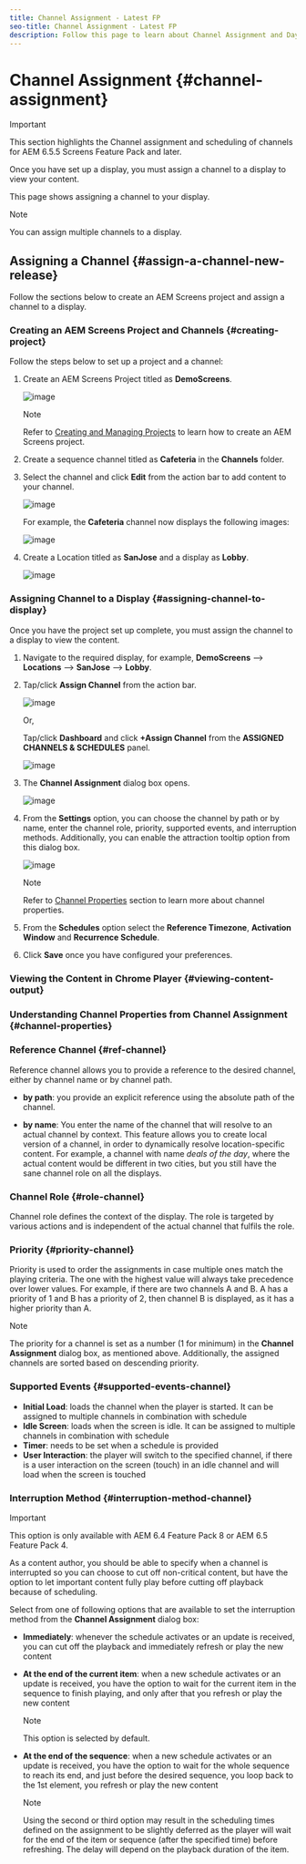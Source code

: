 ```yaml
---
title: Channel Assignment - Latest FP
seo-title: Channel Assignment - Latest FP
description: Follow this page to learn about Channel Assignment and Day-parting.
---
```


# Channel Assignment {#channel-assignment}

>[!IMPORTANT]
>This section highlights the Channel assignment and scheduling of channels for AEM 6.5.5 Screens Feature Pack and later.

Once you have set up a display, you must assign a channel to a display to view your content.

This page shows assigning a channel to your display.

>[!NOTE]
>You can assign multiple channels to a display.


## Assigning a Channel {#assign-a-channel-new-release}

Follow the sections below to create an AEM Screens project and assign a channel to a display.

### Creating an AEM Screens Project and Channels {#creating-project}

Follow the steps below to set up a project and a channel:

1. Create an AEM Screens Project titled as **DemoScreens**.

   ![image](/help/user-guide/assets/channel-assignment/channel-assign-fp1.png)

   >[!NOTE]
   >Refer to [Creating and Managing Projects](creating-a-screens-project.md) to learn how to create an AEM Screens project.

1. Create a sequence channel titled as **Cafeteria** in the **Channels** folder.

1. Select the channel and click **Edit** from the action bar to add content to your channel.

   ![image](/help/user-guide/assets/channel-assignment/channel-assign-fp2.png)

   For example, the **Cafeteria** channel now displays the following images:

   ![image](/help/user-guide/assets/channel-assignment/channel-assign-fp3.png)

1. Create a Location titled as **SanJose** and a display as **Lobby**.

   ![image](/help/user-guide/assets/channel-assignment/channel-assign-fp4.png)

### Assigning Channel to a Display {#assigning-channel-to-display}

Once you have the project set up complete, you must assign the channel to a display to view the content.

1. Navigate to the required display, for example, **DemoScreens** --&gt; **Locations** --&gt; **SanJose** --&gt; **Lobby**.

1. Tap/click **Assign Channel** from the action bar.

   ![image](/help/user-guide/assets/channel-assignment/channel-assign-fp5.png)

   Or,

   Tap/click **Dashboard** and click **+Assign Channel** from the **ASSIGNED CHANNELS & SCHEDULES** panel.
   
   ![image](/help/user-guide/assets/channel-assignment/channel-assign-fp6.png)
   
1. The **Channel Assignment** dialog box opens.

   ![image](/help/user-guide/assets/channel-assignment/channel-assign-fp7.png)

1. From the **Settings** option, you can choose the channel by path or by name, enter the channel role, priority, supported events, and interruption methods. Additionally, you can enable the attraction tooltip option from this dialog box.

    ![image](/help/user-guide/assets/channel-assignment/channel-assign-fp7.png)

   >[!NOTE]
   >Refer to [Channel Properties](#channel-properties) section to learn more about channel properties.

1. From the **Schedules** option select the **Reference Timezone**, **Activation Window** and **Recurrence Schedule**.

1. Click **Save** once you have configured your preferences.

### Viewing the Content in Chrome Player {#viewing-content-output}

### Understanding Channel Properties from Channel Assignment {#channel-properties}

### Reference Channel {#ref-channel}

Reference channel allows you to provide a reference to the desired channel, either by channel name or by channel path.

* **by path**: you provide an explicit reference using the absolute path of the channel.

* **by name**: You enter the name of the channel that will resolve to an actual channel by context. This feature allows you to create local version of a channel, in order to dynamically resolve location-specific content. For example, a channel with name *deals of the day*, where the actual content would be different in two cities, but you still have the sane channel role on all the displays.

### Channel Role {#role-channel}

Channel role defines the context of the display. The role is targeted by various actions and is independent of the actual channel that fulfils the role.

### Priority {#priority-channel}

Priority is used to order the assignments in case multiple ones match the playing criteria. The one with the highest value will always take precedence over lower values. For example, if there are two channels A and B. A has a priority of 1 and B has a priority of 2, then channel B is displayed, as it has a higher priority than A.

   >[!NOTE]
   >The priority for a channel is set as a number (1 for minimum) in the **Channel Assignment** dialog box, as mentioned above. Additionally, the assigned channels are sorted based on descending priority.

### Supported Events {#supported-events-channel}

* **Initial Load**: loads the channel when the player is started. It can be assigned to multiple channels in combination with schedule
* **Idle Screen**: loads when the screen is idle. It can be assigned to multiple channels in combination with schedule
* **Timer**: needs to be set when a schedule is provided
* **User Interaction**: the player will switch to the specified channel, if there is a user interaction on the screen (touch) in an idle channel and will load when the screen is touched

### Interruption Method {#interruption-method-channel}

>[!IMPORTANT]
>
> This option is only available with AEM 6.4 Feature Pack 8 or AEM 6.5 Feature Pack 4.

As a content author, you should be able to specify when a channel is interrupted so you can choose to cut off non-critical content, but have the option to let important content fully play before cutting off playback because of scheduling.

Select from one of following options that are available to set the interruption method from the **Channel Assignment** dialog box:

* **Immediately**: whenever the schedule activates or an update is received, you can cut off the playback and immediately refresh or play the new content
* **At the end of the current item**: when a new schedule activates or an update is received, you have the option to wait for the current item in the sequence to finish playing, and only after that you refresh or play the new content
   >[!NOTE]
   >This option is selected by default.
* **At the end of the sequence**: when a new schedule activates or an update is received, you have the option to wait for the whole sequence to reach its end, and just before the desired sequence, you loop back to the 1st element, you refresh or play the new content

   >[!NOTE]
   >Using the second or third option may result in the scheduling times defined on the assignment to be slightly deferred as the player will wait for the end of the item or sequence (after the specified time) before refreshing. The delay will depend on the playback duration of the item.